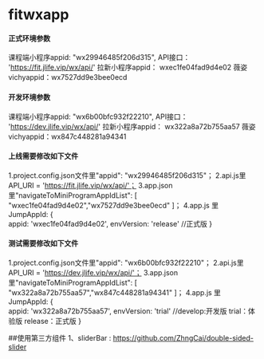 # fitwxapp

#### 正式环境参数
课程端小程序appid: "wx29946485f206d315",
API接口： 'https://fit.jlife.vip/wx/api/'
拉新小程序appid： wxec1fe04fad9d4e02
薇姿vichyappid：wx7527dd9e3bee0ecd

#### 开发环境参数
课程端小程序appid: "wx6b00bfc932f22210",
API接口： 'https://dev.jlife.vip/wx/api/'
拉新小程序appid： wx322a8a72b755aa57
薇姿vichyappid：wx847c448281a94341

#### 上线需要修改如下文件
1.project.config.json文件里"appid": "wx29946485f206d315"；
2.api.js里 API_URI = 'https://fit.jlife.vip/wx/api/'；
3.app.json里"navigateToMiniProgramAppIdList": [ "wxec1fe04fad9d4e02","wx7527dd9e3bee0ecd" ]；
4.app.js 里 JumpAppId: {          
      appid: 'wxec1fe04fad9d4e02',
      envVersion: 'release' //正式版
    }

#### 测试需要修改如下文件
1.project.config.json文件里"appid": "wx6b00bfc932f22210"；
2.api.js里 API_URI = 'https://dev.jlife.vip/wx/api/'；
3.app.json里"navigateToMiniProgramAppIdList": [ "wx322a8a72b755aa57","wx847c448281a94341" ]；
4.app.js 里 JumpAppId: {          
      appid: 'wx322a8a72b755aa57',
      envVersion: 'trial' //develop:开发版   trial：体验版  release：正式版
    }

##使用第三方组件
1、sliderBar : https://github.com/ZhngCai/double-sided-slider



